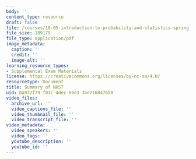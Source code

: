 ```yaml
---
body: ''
content_type: resource
draft: false
file: /courses/18-05-introduction-to-probability-and-statistics-spring-2022/mit18_05_s22_exam2_nhst.pdf
file_size: 189179
file_type: application/pdf
image_metadata:
  caption: ''
  credit: ''
  image-alt: ''
learning_resource_types:
- Supplemental Exam Materials
license: https://creativecommons.org/licenses/by-nc-sa/4.0/
resourcetype: Document
title: Summary of NHST
uid: ba972f79-f03c-4dec-86e3-34e716847650
video_files:
  archive_url: ''
  video_captions_file: ''
  video_thumbnail_file: ''
  video_transcript_file: ''
video_metadata:
  video_speakers: ''
  video_tags: ''
  youtube_description: ''
  youtube_id: ''
---
```

